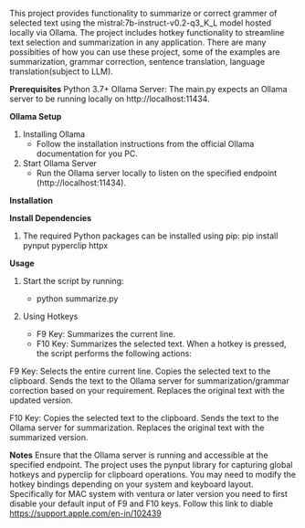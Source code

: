 This project provides functionality to summarize or correct grammer of selected text using the mistral:7b-instruct-v0.2-q3_K_L model hosted locally via Ollama. 
The project includes hotkey functionality to streamline text selection and summarization in any application. 
There are many possibities of how you can use these project, some of the examples are summarization, grammar correction, sentence translation, language translation(subject to LLM).

**Prerequisites**
Python 3.7+
Ollama Server: The main.py expects an Ollama server to be running locally on http://localhost:11434.

**Ollama Setup**
1) Installing Ollama
   - Follow the installation instructions from the official Ollama documentation for you PC.
2) Start Ollama Server
   - Run the Ollama server locally to listen on the specified endpoint (http://localhost:11434).

**Installation**

**Install Dependencies**
1) The required Python packages can be installed using pip: pip install pynput pyperclip httpx

**Usage**
1) Start the script by running:
   - python summarize.py

2) Using Hotkeys
   - F9 Key: Summarizes the current line.
   - F10 Key: Summarizes the selected text.
When a hotkey is pressed, the script performs the following actions:

F9 Key:
Selects the entire current line.
Copies the selected text to the clipboard.
Sends the text to the Ollama server for summarization/grammar correction based on your requirement.
Replaces the original text with the updated version.

F10 Key:
Copies the selected text to the clipboard.
Sends the text to the Ollama server for summarization.
Replaces the original text with the summarized version.

**Notes**
Ensure that the Ollama server is running and accessible at the specified endpoint.
The project uses the pynput library for capturing global hotkeys and pyperclip for clipboard operations.
You may need to modify the hotkey bindings depending on your system and keyboard layout. 
Specifically for MAC system with ventura or later version you need to first disable your default input of F9 and F10 keys. Follow this link to diable https://support.apple.com/en-in/102439
